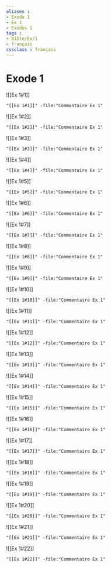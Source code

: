 ```yaml
---
aliases : 
- Exode 1
- Ex 1
- Exodus 1
tags : 
- Bible/Ex/1
- français
cssclass : français
---
```


# Exode 1

![[Ex 1#1]]

```query
"[[Ex 1#1]]" -file:"Commentaire Ex 1"
```

![[Ex 1#2]]

```query
"[[Ex 1#2]]" -file:"Commentaire Ex 1"
```

![[Ex 1#3]]

```query
"[[Ex 1#3]]" -file:"Commentaire Ex 1"
```

![[Ex 1#4]]

```query
"[[Ex 1#4]]" -file:"Commentaire Ex 1"
```

![[Ex 1#5]]

```query
"[[Ex 1#5]]" -file:"Commentaire Ex 1"
```

![[Ex 1#6]]

```query
"[[Ex 1#6]]" -file:"Commentaire Ex 1"
```

![[Ex 1#7]]

```query
"[[Ex 1#7]]" -file:"Commentaire Ex 1"
```

![[Ex 1#8]]

```query
"[[Ex 1#8]]" -file:"Commentaire Ex 1"
```

![[Ex 1#9]]

```query
"[[Ex 1#9]]" -file:"Commentaire Ex 1"
```

![[Ex 1#10]]

```query
"[[Ex 1#10]]" -file:"Commentaire Ex 1"
```

![[Ex 1#11]]

```query
"[[Ex 1#11]]" -file:"Commentaire Ex 1"
```

![[Ex 1#12]]

```query
"[[Ex 1#12]]" -file:"Commentaire Ex 1"
```

![[Ex 1#13]]

```query
"[[Ex 1#13]]" -file:"Commentaire Ex 1"
```

![[Ex 1#14]]

```query
"[[Ex 1#14]]" -file:"Commentaire Ex 1"
```

![[Ex 1#15]]

```query
"[[Ex 1#15]]" -file:"Commentaire Ex 1"
```

![[Ex 1#16]]

```query
"[[Ex 1#16]]" -file:"Commentaire Ex 1"
```

![[Ex 1#17]]

```query
"[[Ex 1#17]]" -file:"Commentaire Ex 1"
```

![[Ex 1#18]]

```query
"[[Ex 1#18]]" -file:"Commentaire Ex 1"
```

![[Ex 1#19]]

```query
"[[Ex 1#19]]" -file:"Commentaire Ex 1"
```

![[Ex 1#20]]

```query
"[[Ex 1#20]]" -file:"Commentaire Ex 1"
```

![[Ex 1#21]]

```query
"[[Ex 1#21]]" -file:"Commentaire Ex 1"
```

![[Ex 1#22]]

```query
"[[Ex 1#22]]" -file:"Commentaire Ex 1"
```

